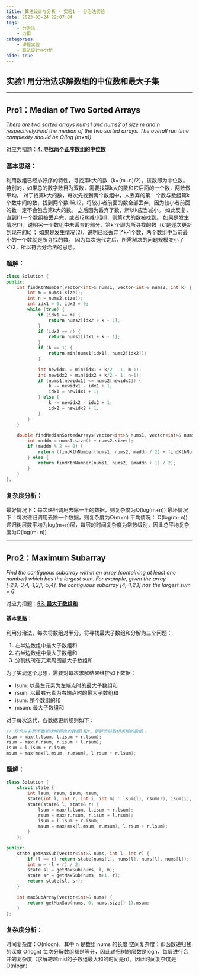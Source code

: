 ```yaml
---
title: 算法设计与分析 - 实验1 - 分治法实验
date: 2023-03-24 22:07:04
tags:
    - 分治法
    - 力扣
categories:
    - 课程实验
    - 算法设计与分析
hide: true
---
```


## 实验1 用分治法求解数组的中位数和最大子集

-------------------------------------

## Pro1：Median of Two Sorted Arrays
*There are two sorted arrays nums1 and nums2 of size m and n respectively.Find the
median of the two sorted arrays. The overall run time complexity should be O(log
(m+n)).*

对应力扣题：[**4. 寻找两个正序数组的中位数**](https://leetcode.cn/problems/median-of-two-sorted-arrays/)

### 基本思路：
利用数组已经排好序的特性，寻找第k大的数（k=(m+n)/2），该数即为中位数。
特别的，如果总的数字数目为双数，需要找第k大的数和它后面的一个数，两数做平均。
对于找第k大的数，每次先找到两个数组中，未丢弃的第一个数与数组第k个数中间的数，找到两个数i1和i2，将较小者前面的数全部丢弃，因为较小者前面的数一定不会包含第k大的数。
之后因为丢弃了数，所以k应当减小。
如此反复，直到(1)一个数组被丢弃完，或者(2)k减小到1，则第k大的数被找到。
如果是发生情况(1)，说明另一个数组中未丢弃的部分，第k'个即为所寻找的数（k'是逐次更新到现在的k）；
如果是发生情况(2)，说明已经丢弃了k-1个数，两个数组中当前最小的一个数就是所寻找的数。
因为每次迭代之后，所需解决的问题规模变小了k'/2，所以符合分治法的思想。

### 题解：
```C++
class Solution {
public:
    int findKthNumber(vector<int>& nums1, vector<int>& nums2, int k) {
        int m = nums1.size();
        int n = nums2.size();
        int idx1 = 0, idx2 = 0;
        while (true) {
            if (idx1 == m) {
                return nums2[idx2 + k - 1];
            }
            if (idx2 == n) {
                return nums1[idx1 + k - 1];
            }
            if (k == 1) {
                return min(nums1[idx1], nums2[idx2]);
            }

            int newidx1 = min(idx1 + k/2 - 1, m-1);
            int newidx2 = min(idx2 + k/2 - 1, n-1);
            if (nums1[newidx1] <= nums2[newidx2]) {
                k -= newidx1 - idx1 + 1;
                idx1 = newidx1 + 1;
            } else {
                k -= newidx2 - idx2 + 1;
                idx2 = newidx2 + 1;
            }
        }
    }

    double findMedianSortedArrays(vector<int>& nums1, vector<int>& nums2) {
        int maddn = nums1.size() + nums2.size();
        if (maddn % 2 == 0) {
            return (findKthNumber(nums1, nums2, maddn / 2) + findKthNumber(nums1, nums2, maddn / 2 + 1)) / 2.0;
        } else {
            return findKthNumber(nums1, nums2, (maddn + 1) / 2);
        }
    }
};
```

### 复杂度分析：
最好情况下：每次递归调⽤去除⼀半的数据，则复杂度为O(log(m+n))
最坏情况下：每次递归调⽤去除⼀个数据，则复杂度为O(m+n)
平均情况： O(log(m+n))
递归树层数平均为log(m+n)层，每层的时间复杂度为常数级别，因此总平均复杂度为O(log(m+n))

----------------------------------

## Pro2：Maximum Subarray
*Find the contiguous subarray within an array (containing at least one number) which has the largest sum.
For example, given the array [-2,1,-3,4,-1,2,1,-5,4], the contiguous subarray [4,-1,2,1] has the largest sum = 6*

对应力扣题：[**53. 最大子数组和**](https://leetcode.cn/problems/maximum-subarray/)

#### 基本思路：
利用分治法，每次将数组对半分，将寻找最大子数组和分解为三个问题：
1. 左半边数组中最大子数组和
2. 右半边数组中最大子数组和
3. 分割线所在元素周围最大子数组和

为了实现这个思想，需要对每次求解结果维护如下数据：
- lsum: 以最左元素为左端点时的最大子数组和
- rsum: 以最右元素为右端点时的最大子数组和
- isum: 整个数组的和
- msum: 最大子数组和

对于每次迭代，各数据更新规则如下：
```C++
// 结合左右两半数组求解得出的数据l和r，更新当前数组求解的数据：
lsum = max(l.lsum, l.isum + r.lsum);
rsum = max(r.rsum, r.isum + l.rsum);
isum = l.isum + r.isum;
msum = max(max(l.msum, r.msum), l.rsum + r.lsum);
```

### 题解：
```C++
class Solution {
    struct state {
        int lsum, rsum, isum, msum;
        state(int l, int r, int i, int m) : lsum(l), rsum(r), isum(i), msum(m) {};
        state(state& l, state& r) {
            lsum = max(l.lsum, l.isum + r.lsum);
            rsum = max(r.rsum, r.isum + l.rsum);
            isum = l.isum + r.isum;
            msum = max(max(l.msum, r.msum), l.rsum + r.lsum);
        }
    };

public:
    state getMaxSub(vector<int>& nums, int l, int r) {
        if (l == r) return state(nums[l], nums[l], nums[l], nums[l]);
        int m = (l + r) / 2;
        state sl = getMaxSub(nums, l, m);
        state sr = getMaxSub(nums, m+1, r);
        return state(sl, sr);
    }

    int maxSubArray(vector<int>& nums) {
        return getMaxSub(nums, 0, nums.size()-1).msum;
    }
};
```

### 复杂度分析：
时间复杂度：O(nlogn)，其中 n 是数组 nums 的⻓度
空间复杂度：即函数递归栈的深度 O(logn)
每次分解数组都是等分，因此递归树的层数是logn，每层进⾏合并的复杂度（求解跨越mid的⼦数组最⼤和的时间是n），因此时间复杂度是O(nlogn)